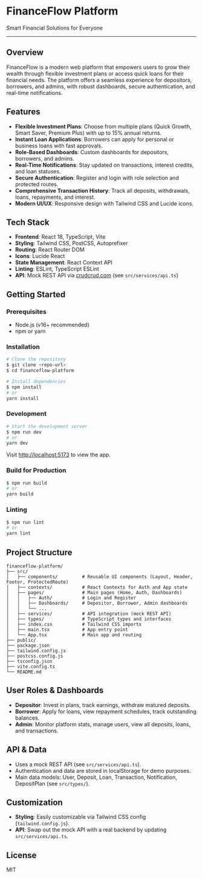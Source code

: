 # FinanceFlow Platform

Smart Financial Solutions for Everyone

---

## Overview
FinanceFlow is a modern web platform that empowers users to grow their wealth through flexible investment plans or access quick loans for their financial needs. The platform offers a seamless experience for depositors, borrowers, and admins, with robust dashboards, secure authentication, and real-time notifications.

## Features
- **Flexible Investment Plans**: Choose from multiple plans (Quick Growth, Smart Saver, Premium Plus) with up to 15% annual returns.
- **Instant Loan Applications**: Borrowers can apply for personal or business loans with fast approvals.
- **Role-Based Dashboards**: Custom dashboards for depositors, borrowers, and admins.
- **Real-Time Notifications**: Stay updated on transactions, interest credits, and loan statuses.
- **Secure Authentication**: Register and login with role selection and protected routes.
- **Comprehensive Transaction History**: Track all deposits, withdrawals, loans, repayments, and interest.
- **Modern UI/UX**: Responsive design with Tailwind CSS and Lucide icons.

## Tech Stack
- **Frontend**: React 18, TypeScript, Vite
- **Styling**: Tailwind CSS, PostCSS, Autoprefixer
- **Routing**: React Router DOM
- **Icons**: Lucide React
- **State Management**: React Context API
- **Linting**: ESLint, TypeScript ESLint
- **API**: Mock REST API via [crudcrud.com](https://crudcrud.com/) (see `src/services/api.ts`)

## Getting Started

### Prerequisites
- Node.js (v16+ recommended)
- npm or yarn

### Installation
```bash
# Clone the repository
$ git clone <repo-url>
$ cd financeflow-platform

# Install dependencies
$ npm install
# or
yarn install
```

### Development
```bash
# Start the development server
$ npm run dev
# or
yarn dev
```
Visit [http://localhost:5173](http://localhost:5173) to view the app.

### Build for Production
```bash
$ npm run build
# or
yarn build
```

### Linting
```bash
$ npm run lint
# or
yarn lint
```

## Project Structure
```
financeflow-platform/
├── src/
│   ├── components/         # Reusable UI components (Layout, Header, Footer, ProtectedRoute)
│   ├── contexts/           # React Contexts for Auth and App state
│   ├── pages/              # Main pages (Home, Auth, Dashboards)
│   │   ├── Auth/           # Login and Register
│   │   ├── Dashboards/     # Depositor, Borrower, Admin dashboards
│   │   └── ...
│   ├── services/           # API integration (mock REST API)
│   ├── types/              # TypeScript types and interfaces
│   ├── index.css           # Tailwind CSS imports
│   ├── main.tsx            # App entry point
│   └── App.tsx             # Main app and routing
├── public/
├── package.json
├── tailwind.config.js
├── postcss.config.js
├── tsconfig.json
├── vite.config.ts
└── README.md
```

## User Roles & Dashboards
- **Depositor**: Invest in plans, track earnings, withdraw matured deposits.
- **Borrower**: Apply for loans, view repayment schedules, track outstanding balances.
- **Admin**: Monitor platform stats, manage users, view all deposits, loans, and transactions.

## API & Data
- Uses a mock REST API (see `src/services/api.ts`).
- Authentication and data are stored in localStorage for demo purposes.
- Main data models: User, Deposit, Loan, Transaction, Notification, DepositPlan (see `src/types/`).

## Customization
- **Styling**: Easily customizable via Tailwind CSS config (`tailwind.config.js`).
- **API**: Swap out the mock API with a real backend by updating `src/services/api.ts`.

## License
MIT
